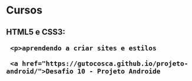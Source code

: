 # Cursos

 <h2>HTML5 e CSS3:
 
     <p>aprendendo a criar sites e estilos
     
     <a href="https://gutocosca.github.io/projeto-android/">Desafio 10 - Projeto Androide

